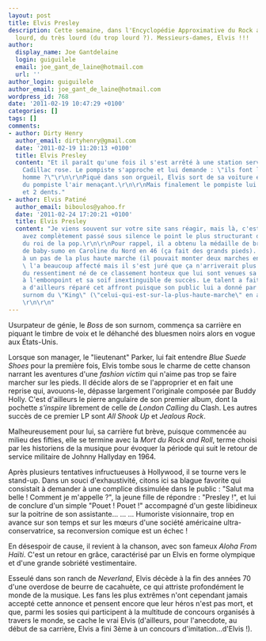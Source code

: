 ```yaml
---
layout: post
title: Elvis Presley
description: Cette semaine, dans l'Encyclopédie Approximative du Rock and Roll, du
  lourd, du très lourd (du trop lourd ?). Messieurs-dames, Elvis !!!
author:
  display_name: Joe Gantdelaine
  login: guiguilele
  email: joe_gant_de_laine@hotmail.com
  url: ''
author_login: guiguilele
author_email: joe_gant_de_laine@hotmail.com
wordpress_id: 768
date: '2011-02-19 10:47:29 +0100'
categories: []
tags: []
comments:
- author: Dirty Henry
  author_email: dirtyhenry@gmail.com
  date: '2011-02-19 11:20:13 +0100'
  title: Elvis Presley
  content: "Et il paraît qu'une fois il s'est arrêté à une station service avec une
    Cadillac rose. Le pompiste s'approche et lui demande : \"ils font les mêmes pour
    homme ?\"\r\n\r\nPiqué dans son orgueil, Elvis sort de sa voiture et s'approche
    du pompiste l'air menaçant.\r\n\r\nMais finalement le pompiste lui a pété la gueule
    et 2 dents."
- author: Elvis Patiné
  author_email: biboulos@yahoo.fr
  date: '2011-02-24 17:20:21 +0100'
  title: Elvis Presley
  content: "Je viens souvent sur votre site sans réagir, mais là, c'est trop !\r\n\r\nVous
    avez complètement passé sous silence le point le plus structurant de la carrière
    du roi de la pop.\r\n\r\nPour rappel, il a obtenu la médaille de bronze au concours
    de baby-sumo en Caroline du Nord en 46 (ça fait des grands pieds).  Échouer ainsi
    à un pas de la plus haute marche (il pouvait monter deux marches en un pas !)
    \ l'a beaucoup affecté mais il s'est juré que ça n'arriverait plus.\r\n\r\nC'est
    du ressentiment né de ce classement honteux que lui sont venues sa propension
    à l'embonpoint et sa soif inextinguible de succès. Le talent a fait le reste...\r\n\r\nL'Histoire
    a d'ailleurs réparé cet affront puisque son public lui a donné par la suite le
    surnom du \"King\" (\"celui-qui-est-sur-la-plus-haute-marche\" en américain).
    \r\n\r\n"
---
```

Usurpateur de génie, le *Boss* de son surnom, commença sa carrière en piquant le timbre de voix et le déhanché des bluesmen noirs alors en vogue aux États-Unis.

Lorsque son manager, le "lieutenant" Parker, lui fait entendre *Blue Suede Shoes* pour la première fois, Elvis tombe sous le charme de cette chanson narrant les aventures d'une *fashion victim* qui n'aime pas trop se faire marcher sur les pieds. Il décide alors de se l'approprier et en fait une reprise qui, avouons-le, dépasse largement l'originale composée par Buddy Holly. C'est d'ailleurs le pierre angulaire de son premier album, dont la pochette *s'inspire* librement de celle de *London Calling* du Clash. Les autres succès de ce premier LP sont *All Shook Up* et *Jealous Rock*.

Malheureusement pour lui, sa carrière fut brève, puisque commencée au milieu des fifties, elle se termine avec la *Mort du Rock and Roll*, terme choisi par les historiens de la musique pour évoquer la période qui suit le retour de service militaire de Johnny Hallyday en 1964.

Après plusieurs tentatives infructueuses à Hollywood, il se tourne vers le stand-up. Dans un souci d'exhaustivité, citons ici sa blague favorite qui consistait à demander à une complice dissimulée dans le public : "Salut ma belle ! Comment je m'appelle ?", la jeune fille de répondre : "Presley !", et lui de conclure d'un simple "Pouet ! Pouet !" accompagné d'un geste libidineux sur la poitrine de son assistante... ... ... Humoriste visionnaire, trop en avance sur son temps et sur les mœurs d'une société américaine ultra-conservatrice, sa reconversion comique est un échec !

En désespoir de cause, il revient à la chanson, avec son fameux *Aloha From Haïti*. C'est un retour en grâce, caractérisé par un Elvis en forme olympique et d'une grande sobriété vestimentaire.

Esseulé dans son ranch de *Neverland*, Elvis décède à la fin des années 70 d'une overdose de beurre de cacahuète, ce qui attriste profondément le monde de la musique. Les fans les plus extrêmes n'ont cependant jamais accepté cette annonce et pensent encore que leur héros n'est pas mort, et que, parmi les sosies qui participent à la multitude de concours organisés à travers le monde, se cache le vrai Elvis (d'ailleurs, pour l'anecdote, au début de sa carrière, Elvis a fini 3ème à un concours d'imitation...d'Elvis !).
